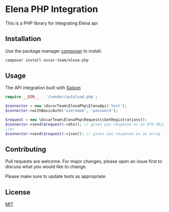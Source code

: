 # Elena PHP Integration

This is a PHP library for integrating Elena api

## Installation

Use the package manager [composer](https://pip.pypa.io/en/stable/) to install.

```bash
composer install oscar-team/elena-php
```

## Usage

The API integration built with [Saloon](https://github.com/Sammyjo20/Saloon)

```php
require __DIR__ . '/vendor/autoload.php';

$connector = new \OscarTeam\ElenaPhp\ElenaApi('test');
$connector->withBasicAuth('username', 'password');

$request = new \OscarTeam\ElenaPhp\Requests\GetRegistrations();
$connector->send($request)->dto(); // gives you response as an DTO Objects
//or 
$connector->send($request)->json(); // gives uou response as an array
```

## Contributing

Pull requests are welcome. For major changes, please open an issue first
to discuss what you would like to change.

Please make sure to update tests as appropriate.

## License

[MIT](https://choosealicense.com/licenses/mit/)